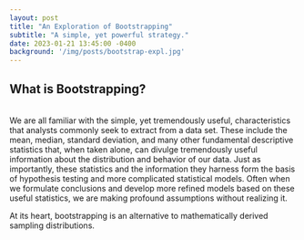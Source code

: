 ```yaml
---
layout: post
title: "An Exploration of Bootstrapping"
subtitle: "A simple, yet powerful strategy."
date: 2023-01-21 13:45:00 -0400
background: '/img/posts/bootstrap-expl.jpg'
---
```


## What is Bootstrapping?
<br>
We are all familiar with the simple, yet tremendously useful, characteristics that analysts commonly seek to extract from a data set. These include the mean, median, standard deviation, and many other fundamental descriptive statistics that, when taken alone, can divulge tremendously useful information about the distribution and behavior of our data. Just as importantly, these statistics and the information they harness form the basis of hypothesis testing and more complicated statistical models. Often when we formulate conclusions and develop more refined models based on these useful statistics, we are making profound assumptions without realizing it. 

At its heart, bootstrapping is an alternative to mathematically derived sampling distributions. 